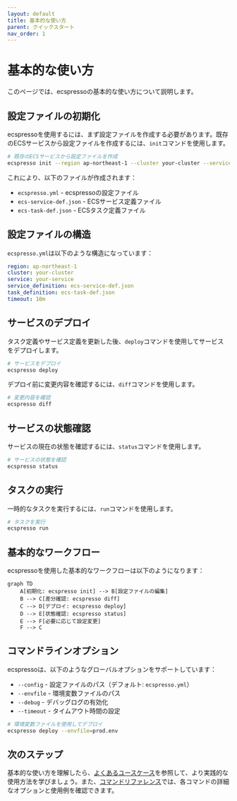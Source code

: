 ```yaml
---
layout: default
title: 基本的な使い方
parent: クイックスタート
nav_order: 1
---
```


# 基本的な使い方

このページでは、ecspressoの基本的な使い方について説明します。

## 設定ファイルの初期化

ecspressoを使用するには、まず設定ファイルを作成する必要があります。既存のECSサービスから設定ファイルを作成するには、`init`コマンドを使用します。

```bash
# 既存のECSサービスから設定ファイルを作成
ecspresso init --region ap-northeast-1 --cluster your-cluster --service your-service
```

これにより、以下のファイルが作成されます：

- `ecspresso.yml` - ecspressoの設定ファイル
- `ecs-service-def.json` - ECSサービス定義ファイル
- `ecs-task-def.json` - ECSタスク定義ファイル

## 設定ファイルの構造

`ecspresso.yml`は以下のような構造になっています：

```yaml
region: ap-northeast-1
cluster: your-cluster
service: your-service
service_definition: ecs-service-def.json
task_definition: ecs-task-def.json
timeout: 10m
```

## サービスのデプロイ

タスク定義やサービス定義を更新した後、`deploy`コマンドを使用してサービスをデプロイします。

```bash
# サービスをデプロイ
ecspresso deploy
```

デプロイ前に変更内容を確認するには、`diff`コマンドを使用します。

```bash
# 変更内容を確認
ecspresso diff
```

## サービスの状態確認

サービスの現在の状態を確認するには、`status`コマンドを使用します。

```bash
# サービスの状態を確認
ecspresso status
```

## タスクの実行

一時的なタスクを実行するには、`run`コマンドを使用します。

```bash
# タスクを実行
ecspresso run
```

## 基本的なワークフロー

ecspressoを使用した基本的なワークフローは以下のようになります：

```mermaid
graph TD
    A[初期化: ecspresso init] --> B[設定ファイルの編集]
    B --> C[差分確認: ecspresso diff]
    C --> D[デプロイ: ecspresso deploy]
    D --> E[状態確認: ecspresso status]
    E --> F[必要に応じて設定変更]
    F --> C
```

## コマンドラインオプション

ecspressoは、以下のようなグローバルオプションをサポートしています：

- `--config` - 設定ファイルのパス（デフォルト: `ecspresso.yml`）
- `--envfile` - 環境変数ファイルのパス
- `--debug` - デバッグログの有効化
- `--timeout` - タイムアウト時間の設定

```bash
# 環境変数ファイルを使用してデプロイ
ecspresso deploy --envfile=prod.env
```

## 次のステップ

基本的な使い方を理解したら、[よくあるユースケース](use-cases.html)を参照して、より実践的な使用方法を学びましょう。また、[コマンドリファレンス](../commands/)では、各コマンドの詳細なオプションと使用例を確認できます。
